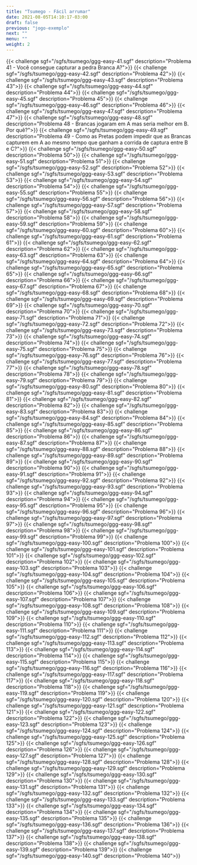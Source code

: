 ```yaml
---
title: "Tsumego - Fácil arrumar"
date: 2021-08-05T14:10:17-03:00
draft: false
previous: "jogo-exemplo"
next: ""
menu: ""
weight: 2
---
```


{{< challenge sgf="/sgfs/tsumego/ggg-easy-41.sgf" description="Problema 41 - Você consegue capturar a pedra Branca A?">}}
{{< challenge sgf="/sgfs/tsumego/ggg-easy-42.sgf" description="Problema 42">}}
{{< challenge sgf="/sgfs/tsumego/ggg-easy-43.sgf" description="Problema 43">}}<ok>
{{< challenge sgf="/sgfs/tsumego/ggg-easy-44.sgf" description="Problema 44">}}<ok>
{{< challenge sgf="/sgfs/tsumego/ggg-easy-45.sgf" description="Problema 45">}}<ok>
{{< challenge sgf="/sgfs/tsumego/ggg-easy-46.sgf" description="Problema 46">}}<ok>
{{< challenge sgf="/sgfs/tsumego/ggg-easy-47.sgf" description="Problema 47">}}<ok>
{{< challenge sgf="/sgfs/tsumego/ggg-easy-48.sgf" description="Problema 48 - Brancas jogaram em A mas seria melhor em B. Por quê?">}}<ok>
{{< challenge sgf="/sgfs/tsumego/ggg-easy-49.sgf" description="Problema 49 - Como as Pretas podem impedir que as Brancas capturem em A ao mesmo tempo que ganham a corrida de captura entre B e C?">}}<ok>
{{< challenge sgf="/sgfs/tsumego/ggg-easy-50.sgf" description="Problema 50">}}<ok>
{{< challenge sgf="/sgfs/tsumego/ggg-easy-51.sgf" description="Problema 51">}}<ok>
{{< challenge sgf="/sgfs/tsumego/ggg-easy-52.sgf" description="Problema 52">}}<ok>
{{< challenge sgf="/sgfs/tsumego/ggg-easy-53.sgf" description="Problema 53">}}
{{< challenge sgf="/sgfs/tsumego/ggg-easy-54.sgf" description="Problema 54">}}
{{< challenge sgf="/sgfs/tsumego/ggg-easy-55.sgf" description="Problema 55">}}
{{< challenge sgf="/sgfs/tsumego/ggg-easy-56.sgf" description="Problema 56">}}
{{< challenge sgf="/sgfs/tsumego/ggg-easy-57.sgf" description="Problema 57">}}
{{< challenge sgf="/sgfs/tsumego/ggg-easy-58.sgf" description="Problema 58">}}
{{< challenge sgf="/sgfs/tsumego/ggg-easy-59.sgf" description="Problema 59">}}
{{< challenge sgf="/sgfs/tsumego/ggg-easy-60.sgf" description="Problema 60">}}
{{< challenge sgf="/sgfs/tsumego/ggg-easy-61.sgf" description="Problema 61">}}
{{< challenge sgf="/sgfs/tsumego/ggg-easy-62.sgf" description="Problema 62">}}
{{< challenge sgf="/sgfs/tsumego/ggg-easy-63.sgf" description="Problema 63">}}
{{< challenge sgf="/sgfs/tsumego/ggg-easy-64.sgf" description="Problema 64">}}
{{< challenge sgf="/sgfs/tsumego/ggg-easy-65.sgf" description="Problema 65">}}
{{< challenge sgf="/sgfs/tsumego/ggg-easy-66.sgf" description="Problema 66">}}
{{< challenge sgf="/sgfs/tsumego/ggg-easy-67.sgf" description="Problema 67">}}
{{< challenge sgf="/sgfs/tsumego/ggg-easy-68.sgf" description="Problema 68">}}
{{< challenge sgf="/sgfs/tsumego/ggg-easy-69.sgf" description="Problema 69">}}
{{< challenge sgf="/sgfs/tsumego/ggg-easy-70.sgf" description="Problema 70">}}
{{< challenge sgf="/sgfs/tsumego/ggg-easy-71.sgf" description="Problema 71">}}
{{< challenge sgf="/sgfs/tsumego/ggg-easy-72.sgf" description="Problema 72">}}
{{< challenge sgf="/sgfs/tsumego/ggg-easy-73.sgf" description="Problema 73">}}
{{< challenge sgf="/sgfs/tsumego/ggg-easy-74.sgf" description="Problema 74">}}
{{< challenge sgf="/sgfs/tsumego/ggg-easy-75.sgf" description="Problema 75">}}
{{< challenge sgf="/sgfs/tsumego/ggg-easy-76.sgf" description="Problema 76">}}
{{< challenge sgf="/sgfs/tsumego/ggg-easy-77.sgf" description="Problema 77">}}
{{< challenge sgf="/sgfs/tsumego/ggg-easy-78.sgf" description="Problema 78">}}
{{< challenge sgf="/sgfs/tsumego/ggg-easy-79.sgf" description="Problema 79">}}
{{< challenge sgf="/sgfs/tsumego/ggg-easy-80.sgf" description="Problema 80">}}
{{< challenge sgf="/sgfs/tsumego/ggg-easy-81.sgf" description="Problema 81">}}
{{< challenge sgf="/sgfs/tsumego/ggg-easy-82.sgf" description="Problema 82">}}
{{< challenge sgf="/sgfs/tsumego/ggg-easy-83.sgf" description="Problema 83">}}
{{< challenge sgf="/sgfs/tsumego/ggg-easy-84.sgf" description="Problema 84">}}
{{< challenge sgf="/sgfs/tsumego/ggg-easy-85.sgf" description="Problema 85">}}
{{< challenge sgf="/sgfs/tsumego/ggg-easy-86.sgf" description="Problema 86">}}
{{< challenge sgf="/sgfs/tsumego/ggg-easy-87.sgf" description="Problema 87">}}
{{< challenge sgf="/sgfs/tsumego/ggg-easy-88.sgf" description="Problema 88">}}
{{< challenge sgf="/sgfs/tsumego/ggg-easy-89.sgf" description="Problema 89">}}
{{< challenge sgf="/sgfs/tsumego/ggg-easy-90.sgf" description="Problema 90">}}
{{< challenge sgf="/sgfs/tsumego/ggg-easy-91.sgf" description="Problema 91">}}
{{< challenge sgf="/sgfs/tsumego/ggg-easy-92.sgf" description="Problema 92">}}
{{< challenge sgf="/sgfs/tsumego/ggg-easy-93.sgf" description="Problema 93">}}
{{< challenge sgf="/sgfs/tsumego/ggg-easy-94.sgf" description="Problema 94">}}
{{< challenge sgf="/sgfs/tsumego/ggg-easy-95.sgf" description="Problema 95">}}
{{< challenge sgf="/sgfs/tsumego/ggg-easy-96.sgf" description="Problema 96">}}
{{< challenge sgf="/sgfs/tsumego/ggg-easy-97.sgf" description="Problema 97">}}
{{< challenge sgf="/sgfs/tsumego/ggg-easy-98.sgf" description="Problema 98">}}
{{< challenge sgf="/sgfs/tsumego/ggg-easy-99.sgf" description="Problema 99">}}
{{< challenge sgf="/sgfs/tsumego/ggg-easy-100.sgf" description="Problema 100">}}
{{< challenge sgf="/sgfs/tsumego/ggg-easy-101.sgf" description="Problema 101">}}
{{< challenge sgf="/sgfs/tsumego/ggg-easy-102.sgf" description="Problema 102">}}
{{< challenge sgf="/sgfs/tsumego/ggg-easy-103.sgf" description="Problema 103">}}
{{< challenge sgf="/sgfs/tsumego/ggg-easy-104.sgf" description="Problema 104">}}
{{< challenge sgf="/sgfs/tsumego/ggg-easy-105.sgf" description="Problema 105">}}
{{< challenge sgf="/sgfs/tsumego/ggg-easy-106.sgf" description="Problema 106">}}
{{< challenge sgf="/sgfs/tsumego/ggg-easy-107.sgf" description="Problema 107">}}
{{< challenge sgf="/sgfs/tsumego/ggg-easy-108.sgf" description="Problema 108">}}
{{< challenge sgf="/sgfs/tsumego/ggg-easy-109.sgf" description="Problema 109">}}
{{< challenge sgf="/sgfs/tsumego/ggg-easy-110.sgf" description="Problema 110">}}
{{< challenge sgf="/sgfs/tsumego/ggg-easy-111.sgf" description="Problema 111">}}
{{< challenge sgf="/sgfs/tsumego/ggg-easy-112.sgf" description="Problema 112">}}
{{< challenge sgf="/sgfs/tsumego/ggg-easy-113.sgf" description="Problema 113">}}
{{< challenge sgf="/sgfs/tsumego/ggg-easy-114.sgf" description="Problema 114">}}
{{< challenge sgf="/sgfs/tsumego/ggg-easy-115.sgf" description="Problema 115">}}
{{< challenge sgf="/sgfs/tsumego/ggg-easy-116.sgf" description="Problema 116">}}
{{< challenge sgf="/sgfs/tsumego/ggg-easy-117.sgf" description="Problema 117">}}
{{< challenge sgf="/sgfs/tsumego/ggg-easy-118.sgf" description="Problema 118">}}
{{< challenge sgf="/sgfs/tsumego/ggg-easy-119.sgf" description="Problema 119">}}
{{< challenge sgf="/sgfs/tsumego/ggg-easy-120.sgf" description="Problema 120">}}
{{< challenge sgf="/sgfs/tsumego/ggg-easy-121.sgf" description="Problema 121">}}
{{< challenge sgf="/sgfs/tsumego/ggg-easy-122.sgf" description="Problema 122">}}
{{< challenge sgf="/sgfs/tsumego/ggg-easy-123.sgf" description="Problema 123">}}
{{< challenge sgf="/sgfs/tsumego/ggg-easy-124.sgf" description="Problema 124">}}
{{< challenge sgf="/sgfs/tsumego/ggg-easy-125.sgf" description="Problema 125">}}
{{< challenge sgf="/sgfs/tsumego/ggg-easy-126.sgf" description="Problema 126">}}
{{< challenge sgf="/sgfs/tsumego/ggg-easy-127.sgf" description="Problema 127">}}
{{< challenge sgf="/sgfs/tsumego/ggg-easy-128.sgf" description="Problema 128">}}
{{< challenge sgf="/sgfs/tsumego/ggg-easy-129.sgf" description="Problema 129">}}
{{< challenge sgf="/sgfs/tsumego/ggg-easy-130.sgf" description="Problema 130">}}
{{< challenge sgf="/sgfs/tsumego/ggg-easy-131.sgf" description="Problema 131">}}
{{< challenge sgf="/sgfs/tsumego/ggg-easy-132.sgf" description="Problema 132">}}
{{< challenge sgf="/sgfs/tsumego/ggg-easy-133.sgf" description="Problema 133">}}
{{< challenge sgf="/sgfs/tsumego/ggg-easy-134.sgf" description="Problema 134">}}
{{< challenge sgf="/sgfs/tsumego/ggg-easy-135.sgf" description="Problema 135">}}
{{< challenge sgf="/sgfs/tsumego/ggg-easy-136.sgf" description="Problema 136">}}
{{< challenge sgf="/sgfs/tsumego/ggg-easy-137.sgf" description="Problema 137">}}
{{< challenge sgf="/sgfs/tsumego/ggg-easy-138.sgf" description="Problema 138">}}
{{< challenge sgf="/sgfs/tsumego/ggg-easy-139.sgf" description="Problema 139">}}
{{< challenge sgf="/sgfs/tsumego/ggg-easy-140.sgf" description="Problema 140">}}

